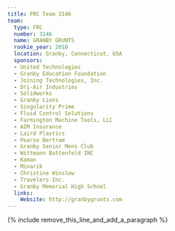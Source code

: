 ```yaml
---
title: FRC Team 3146
team:
  type: FRC
  number: 3146
  name: GRANBY GRUNTS
  rookie_year: 2010
  location: Granby, Connecticut, USA
  sponsors:
  - United Technologies
  - Granby Education Foundation
  - Joining Technologies, Inc.
  - Dri-Air Industries
  - Solidworks
  - Granby Lions
  - Singularity Prime
  - Fluid Control Solutions
  - Farmington Machine Tools, LLC
  - AIM Insurance
  - Laird Plastics
  - Pearse Bertram
  - Granby Senior Mens Club
  - Wittmann Battenfeld INC
  - Kaman
  - Minarik
  - Christine Winslow
  - Travelers Inc.
  - Granby Memorial High School
  links:
    Website: http://granbygrunts.com
---
```


{% include remove_this_line_and_add_a_paragraph %}